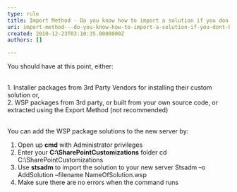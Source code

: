 ```yaml
---
type: rule
title: Import Method - Do you know how to import a solution if you don’t have the original installer? (optional)
uri: import-method---do-you-know-how-to-import-a-solution-if-you-dont-have-the-original-installer-optional
created: 2010-12-23T03:10:35.0000000Z
authors: []

---
```


 You should have at this point, either:

<br>1. Installer packages from 3rd Party Vendors for installing their custom solution or,
<br>2. WSP packages from 3rd party, or built from your own source code, or extracted using the Export Method (not recommended)

<br>You can add the WSP package solutions to the new server by:<br>
1. Open up **cmd** with Administrator privileges
2. Enter your **C:\SharePointCustomizations** folder
cd C:\SharePointCustomizations
3. Use **stsadm** to import the solution to your new server
Stsadm –o AddSolution –filename NameOfSolution.wsp
4. Make sure there are no errors when the command runs


